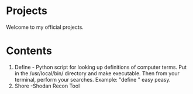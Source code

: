 # Projects
Welcome to my official projects.
# Contents
1) Define - Python script for looking up definitions of computer terms. Put in the /usr/local/bin/ directory and make executable. Then from your terminal, perform your searches. Example: "define <term to define>" easy peasy.
2) Shore -Shodan Recon Tool

